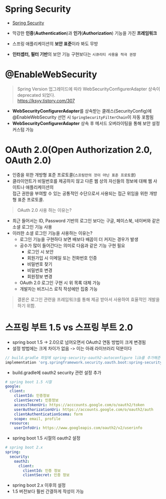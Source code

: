 # Spring Security

- [Spring Security](https://its-ward.tistory.com/entry/Spring-Security%EC%99%80Oauth-20-%EA%B0%9C%EB%85%90-%EC%95%8C%EC%95%84%EB%B3%B4%EA%B8%B0)

- 막강한 **인증**(**Authentication**)과 **인가**(**Authorization**) 기능을 가진 **프레임워크**
- 스프링 애플리케이션의 **보안 표준**이라 봐도 무방
- **인터셉터, 필터 기반**의 보안 기능 구현보다는 `시큐리티 사용을 적극 권장`

# @EnableWebSecurity

> Spring Version 업그레이드에 따라 WebSecurityConfigurerAdapter 상속이 deprecated 되었다.  
> https://ksyy.tistory.com/307

- **WebSecurityConfigurerAdapter**를 상속받는 클래스(SecurityConfig)에 @EnableWebSecurity 선언 시 `SpringSecurityFilterChain`이 자동 포함됨
- **WebSecurityConfigurerAdapter** 상속 후 메서드 오버라이팅을 통해 보안 설정 커스텀 가능

# OAuth 2.0(Open Authorization 2.0, OAuth 2.0)

- 인증을 위한 개방형 표준 프로토콜(`스프링만의 것이 아닌 표준 프로토콜`)
- 클라이언트가 비밀번호를 제공하지 않고 다른 웹 상의 자신들의 정보에 대해 웹 사이트나 애플리케이션의  
접근 권한을 부여할 수 있는 공통적인 수단으로서 사용되는 접근 위임을 위한 개방형 표준 프로토콜.

> OAuth 2.0 사용 하는 이유는?

- 최근 들어서는 ID, Password 기반의 로그인 보다는 구글, 페이스북, 네이버와 같은 소셜 로그인 기능 사용
- 이러한 소셜 로그인 기능을 사용하는 이유는?
  - 로그인 기능을 구현하다 보면 배보다 배꼽이 더 커지는 경우가 발생
  - 공수가 많이 들어간다는 의미로 다음과 같은 기능 구현 필요
    - 로그인 시 보안
    - 회원가입 시 이메일 또는 전화번호 인증
    - 비밀번호 찾기
    - 비밀번호 변경
    - 회원정보 변경
  - OAuth 2.0 로그인 구현 시 위 목록 대체 가능
  - 개발자는 비즈니스 로직 작성에만 집중 가능

> 결론은 로그인 관련을 프레임워크를 통해 제공 받아서 사용하여 효율적인 개발을 하기 위함.

# 스프링 부트 1.5 vs 스프링 부트 2.0

- spring boot 1.5 -> 2.0으로 넘어오면서 OAuth2 연동 방법이 크게 변경됨
- 설정 방법에는 크게 차이가 없음 -> 이는 아래 라이브러리 덕분이다

```groovy
// build.gradle 파일에 spring-security-oauth2-autoconfigure lib를 추가해준다
implementation 'org.springframework.security.oauth.boot:spring-security-oauth2-autoconfigure' // oauth 2.0
```

- build.gradle에 oauth2 security 관련 설정 추가

```yaml
# spring boot 1.5 시절
google:
  client:
    clientId: 인증정보
    clientSecret: 인증정보
    accessTokenUri: https://acccounts.google.com/o/oauth2/token
    userAuthorizationUri: https://accounts.google.com/o/oauth2/auth
    clientAuthenticationScema: form
    scope: email, profile
  resource:
    userInfoUri: https://www.googleapis.com/oauth2/v2/userinfo
```

- spring boot 1.5 시절의 oauth2 설정

```yaml
# spring boot 2.x
spring:
  security:
    oauth2:
      client:
        clientId: 인증 정보
        clientSecret: 인증 정보
```

- spring boot 2.x 이후의 설정
- 1.5 버전보다 훨씬 간결하게 작성이 가능
